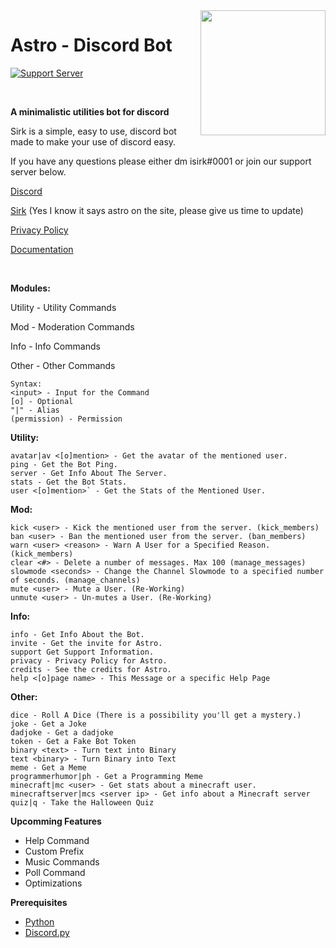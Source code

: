 <img src="https://asksirk.com/Astro/sirk.png" align="right" height="200" width="200"/>

# Astro - Discord Bot
<p>
  
  [![Support Server](https://img.shields.io/discord/743121194911531110.svg?label=Discord&logo=Discord&colorB=7289da&style=for-the-badge)](https://discord.gg/7yZqHfG)
  
<br>

**A minimalistic utilities bot for discord**

Sirk is a simple, easy to use, discord bot made to make your use of discord easy.

If you have any questions please either dm isirk#0001 or join our support server below.

[Discord](https://discord.gg/7yZqHfG)

[Sirk](https://asksirk.com/Astro) (Yes I know it says astro on the site, please give us time to update)

[Privacy Policy](https://asksirk.com/Astro/privacy/)

[Documentation](https://isirk.gitbook.io)

<br>

**Modules:**

Utility - Utility Commands

Mod - Moderation Commands

Info - Info Commands

Other - Other Commands

```
Syntax:
<input> - Input for the Command
[o] - Optional
"|" - Alias
(permission) - Permission
```

**Utility:**
```
avatar|av <[o]mention> - Get the avatar of the mentioned user.
ping - Get the Bot Ping.
server - Get Info About The Server.
stats - Get the Bot Stats.
user <[o]mention>` - Get the Stats of the Mentioned User.
```

**Mod:**
```
kick <user> - Kick the mentioned user from the server. (kick_members)
ban <user> - Ban the mentioned user from the server. (ban_members)
warn <user> <reason> - Warn A User for a Specified Reason.(kick_members)
clear <#> - Delete a number of messages. Max 100 (manage_messages)
slowmode <seconds> - Change the Channel Slowmode to a specified number of seconds. (manage_channels)
mute <user> - Mute a User. (Re-Working)
unmute <user> - Un-mutes a User. (Re-Working)
```

**Info:**
```
info - Get Info About the Bot.
invite - Get the invite for Astro.
support Get Support Information.
privacy - Privacy Policy for Astro.
credits - See the credits for Astro.
help <[o]page name> - This Message or a specific Help Page
```

**Other:**
```
dice - Roll A Dice (There is a possibility you'll get a mystery.)
joke - Get a Joke
dadjoke - Get a dadjoke
token - Get a Fake Bot Token
binary <text> - Turn text into Binary
text <binary> - Turn Binary into Text
meme - Get a Meme
programmerhumor|ph - Get a Programming Meme
minecraft|mc <user> - Get stats about a minecraft user.
minecraftserver|mcs <server ip> - Get info about a Minecraft server
quiz|q - Take the Halloween Quiz
```

**Upcomming Features**
- Help Command
- Custom Prefix
- Music Commands
- Poll Command
- Optimizations

**Prerequisites**
- [Python](https://www.python.org/)
- [Discord.py](https://discordpy.readthedocs.io/en/latest/index.html)

